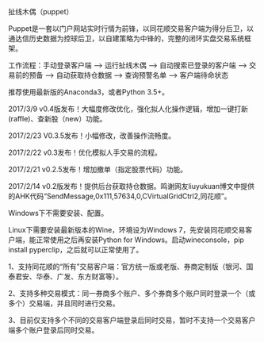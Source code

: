 扯线木偶（puppet）

Puppet是一套以门户网站实时行情为前锋，以同花顺交易客户端为得分后卫，以通达信历史数据为控球后卫，以自建策略为中锋的，完整的闭环实盘交易系统框架。

工作流程：手动登录客户端 --> 运行扯线木偶 --> 自动搜索已登录的客户端 --> 交易前的预备 --> 自动获取持仓数据 --> 查询预警名单 --> 客户端待命状态

推荐使用最新版的Anaconda3，或者Python 3.5+。

2017/3/9 v0.4版发布！大幅度修改优化，强化拟人化操作逻辑，增加一键打新(raffle)、查新股（new）功能。

2017/2/23 V0.3.5发布！小幅修改，改善操作流畅度。

2017/2/22 v0.3发布！优化模拟人手交易的流程。

2017/2/21 v0.2.5发布！增加撤单（指定股票代码）功能。

2017/2/14 v0.2版发布！提供后台获取持仓数据。鸣谢网友liuyukuan博文中提供的AHK代码“SendMessage,0x111,57634,0,CVirtualGridCtrl2,同花顺”。

Windows下不需要安装、配置。

Linux下需要安装最新版本的Wine，环境设为Windows 7，先安装同花顺交易客户端，能正常使用之后再安装Python for Windows。启动wineconsole，pip install pyperclip，之后就可以正常使用了。

1、支持同花顺的“所有”交易客户端：官方统一版或老版、券商定制版（银河、国泰君安、华泰、广发、东方财富等）。

2、支持多种交易模式：同一券商多个账户、多个券商多个账户同时登录一个（或多个）交易端，并且同时进行交易。

3、目前仅支持多个不同的交易客户端登录后同时交易，暂时不支持一个交易客户端多个账户登录后同时交易。
